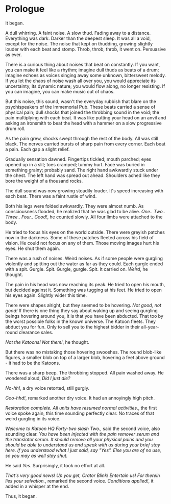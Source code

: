 # Prologue

It began.

A dull whirring. A faint noise. A slow thud. Fading away to a distance. Everything was dark. Darker than the deepest sleep. It was all a void, except for the noise. The noise that kept on thudding, growing slightly louder with each beat and stomp. Throb, throb, throb, it went on. Persuasive as ever.

There is a curious thing about noises that beat on constantly. If you want, you can make it feel like a rhythm; imagine dull thuds as beats of a drum; imagine echoes as voices singing away some unknown, bittersweet melody. If you let the chaos of noise wash all over you, you would appreciate its uncertainty, its dynamic nature; you would flow along, no longer resisting. If you can imagine, you can make music out of chaos.

But this noise, this sound, wasn't the everyday rubbish that blare on the psychispeakers of the Immemorial Pub. These beats carried a sense of physical pain; dull shocks that joined the throbbing sound in the void; the pain multiplying with each beat. It was like putting your head on an anvil and asking an ironsmith to beat the head with a hammer on a slow progressive drum roll.

As the pain grew, shocks swept through the rest of the body. All was still black. The nerves carried bursts of sharp pain from every corner. Each beat a pain. Each gap a slight relief.

Gradually sensation dawned. Fingertips tickled; mouth parched; eyes opened up in a slit; toes cramped; tummy hurt. Face was buried in something grainy; probably sand. The right hand awkwardly stuck under the chest. The left hand was spread out ahead. Shoulders ached like they bore the weight of a thousand rocks.

The dull sound was now growing steadily louder. It's speed increasing with each beat. There was a faint rustle of wind.

Both his legs were folded awkwardly. They were almost numb. As consciousness flooded, he realized that he was glad to be alive. *One.. Two.. Three.. Four.. Good!*, he counted slowly. All four limbs were attached to the body.

He tried to focus his eyes on the world outside. There were greyish patches now in the darkness. Some of these patches fleeted across his field of vision. He could not focus on any of them. Those moving images hurt his eyes. He shut them again.

There was a rush of noises. Weird noises. As if some people were gurgling violently and spitting out the water as far as they could. Each gurgle ended with a spit. Gurgle. Spit. Gurgle, gurgle. Spit. It carried on. *Weird*, he thought.

The pain in his head was now reaching its peak. He tried to open his mouth, but decided against it. Something was tugging at his feet. He tried to open his eyes again. Slightly wider this time.

There were shapes alright, but they seemed to be hovering. *Not good, not good!* If there is one thing they say about waking up and seeing gurgling beings hovering around you, it is that you have been abducted. That too by the worst possible folks in the known universe. The Katoon fleets. They abduct you for fun. Only to sell you to the highest bidder in their all-year-round clearance sales.

*Not the Katoons! Not them!*, he thought.

But there was no mistaking those hovering swooshes. The round blob-like figures, a smaller blob on top of a larger blob, hovering a feet above ground - it had to be the Katoons.

There was a sharp beep. The throbbing stopped. All pain washed away. He wondered aloud, *Did I just die?*

*No-hh!*, a dry voice retorted, still gurgly.

*Goo-hhd!*, remarked another dry voice. It had an annoyingly high pitch.

*Restoration complete. All units have resumed normal activities.*, the first voice spoke again, this time sounding perfectly clear. No traces of that weird gurgling in its voice.

*Welcome to Katoon HQ Forty-two slash Two.*, said the second voice, also sounding clear. *You have been injected with the pain remover serum and the translator serum. It should remove all your physical pains and you should be able to understand us and speak with us during your brief stay here. If you understood what I just said, say "Yes". Else you are of no use, so you may as well stay shut.*

He said *Yes*. Surprisingly, it took no effort at all.

*That's very good news! Up you get, Orator Blink! Entertain us! For therein lies your salvation.*, remarked the second voice. *Conditions applied!*, it added in a whisper at the end.

Thus, it began.
